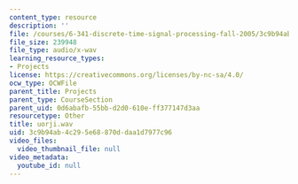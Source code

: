 ```yaml
---
content_type: resource
description: ''
file: /courses/6-341-discrete-time-signal-processing-fall-2005/3c9b94ab4c295e68870ddaa1d7977c96_uorji.wav
file_size: 239948
file_type: audio/x-wav
learning_resource_types:
- Projects
license: https://creativecommons.org/licenses/by-nc-sa/4.0/
ocw_type: OCWFile
parent_title: Projects
parent_type: CourseSection
parent_uid: 0d6abafb-55bb-d2d0-610e-ff377147d3aa
resourcetype: Other
title: uorji.wav
uid: 3c9b94ab-4c29-5e68-870d-daa1d7977c96
video_files:
  video_thumbnail_file: null
video_metadata:
  youtube_id: null
---
```

